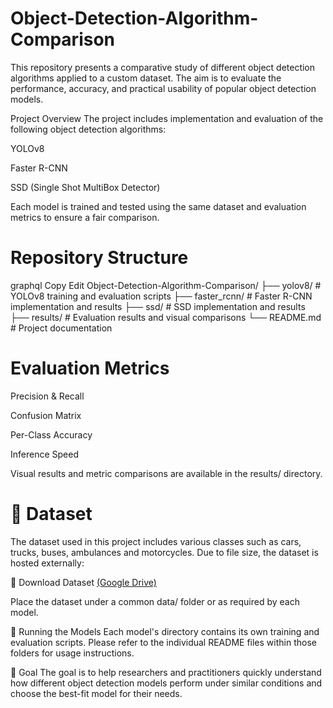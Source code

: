 # Object-Detection-Algorithm-Comparison

This repository presents a comparative study of different object detection algorithms applied to a custom dataset. The aim is to evaluate the performance, accuracy, and practical usability of popular object detection models.

 Project Overview
The project includes implementation and evaluation of the following object detection algorithms:

YOLOv8

Faster R-CNN

SSD (Single Shot MultiBox Detector)

Each model is trained and tested using the same dataset and evaluation metrics to ensure a fair comparison.

# Repository Structure
graphql
Copy
Edit
Object-Detection-Algorithm-Comparison/
├── yolov8/              # YOLOv8 training and evaluation scripts
├── faster_rcnn/         # Faster R-CNN implementation and results
├── ssd/                 # SSD implementation and results
├── results/             # Evaluation results and visual comparisons
└── README.md            # Project documentation

# Evaluation Metrics
Precision & Recall

Confusion Matrix

Per-Class Accuracy

Inference Speed

Visual results and metric comparisons are available in the results/ directory.

# 📁 Dataset
The dataset used in this project includes various classes such as cars, trucks, buses, ambulances and motorcycles. Due to file size, the dataset is hosted externally:

🔗 Download Dataset [(Google Drive)](https://drive.google.com/file/d/1tWEiju-FyDP79QaWj1TsLFSNc4QHoeRa/view?usp=sharing)

Place the dataset under a common data/ folder or as required by each model.

🚀 Running the Models
Each model's directory contains its own training and evaluation scripts. Please refer to the individual README files within those folders for usage instructions.

📌 Goal
The goal is to help researchers and practitioners quickly understand how different object detection models perform under similar conditions and choose the best-fit model for their needs.
